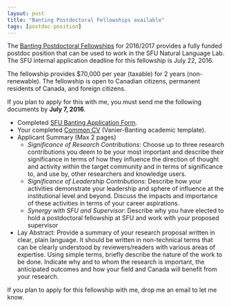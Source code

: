 ```yaml
---
layout: post
title: "Banting Postdoctoral Fellowships available"
tags: [postdoc-position]
---
```


The [Banting Postdoctoral Fellowships](http://banting.fellowships-bourses.gc.ca/en/home-accueil.html) for 2016/2017 provides a fully funded postdoc position that can be used to work in the SFU Natural Language Lab.
The SFU internal application deadline for this fellowship is July 22, 2016. 

The fellowship provides $70,000 per year (taxable) for 2 years (non-renewable). The fellowship is open to Canadian citizens, permanent residents of Canada, and foreign citizens.

If you plan to apply for this with me, you must send me the following documents by **July 7, 2016**.

* Completed [SFU Banting Application Form](https://www.sfu.ca/content/dam/sfu/dean-gradstudies/scholarships/BantingApplication2016.pdf).
* Your completed [Common CV](https://ccv-cvc.ca/) (Vanier-Banting academic template).
* Applicant Summary (Max 2 pages)
    * _Significance of Research Contributions_: Choose up to three research contributions you deem to be your most important and describe their significance in terms of how they influence the direction of thought and activity within the target community and in terms of significance to, and use by, other researchers and knowledge users.
    * _Significance of Leadership Contributions_: Describe how your activities demonstrate your leadership and sphere of influence at the institutional level and beyond. Discuss the impacts and importance of these activities in terms of your career aspirations.
    * _Synergy with SFU and Supervisor_: Describe why you have elected to hold a postdoctoral fellowship at SFU and work with your proposed supervisor
* Lay Abstract: Provide a summary of your research proposal written in clear, plain language. It should be written in non-technical terms that can be clearly understood by reviewers/readers with various areas of expertise. Using simple terms, briefly describe the nature of the work to be done. Indicate why and to whom the research is important, the anticipated outcomes and how your field and Canada will benefit from your research.

If you plan to apply for this fellowship with me, drop me an email to let me know.

